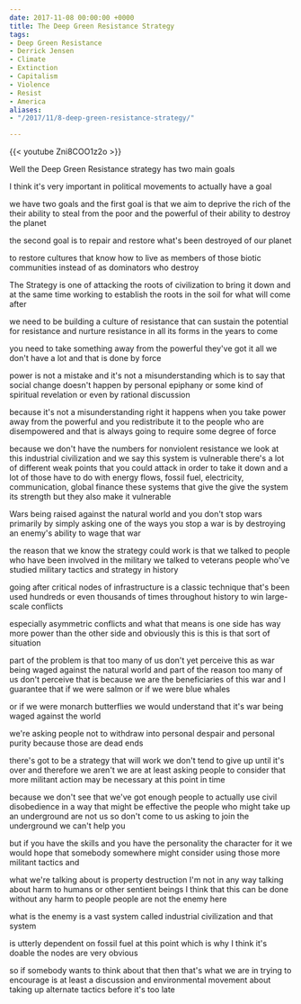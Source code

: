 ```yaml
---
date: 2017-11-08 00:00:00 +0000
title: The Deep Green Resistance Strategy
tags:
- Deep Green Resistance
- Derrick Jensen
- Climate
- Extinction
- Capitalism
- Violence
- Resist
- America
aliases:
- "/2017/11/8-deep-green-resistance-strategy/"

---
```

{{< youtube Zni8COO1z2o >}}

Well the Deep Green Resistance strategy has two main goals

I think it's very important in political movements to actually have a goal

we have two goals and the first goal is that we aim to deprive the rich of the their ability to steal from the poor and the powerful of their ability to destroy the planet

the second goal is to repair and restore what's been destroyed of our planet

to restore cultures that know how to live as members of those biotic communities instead of as dominators who destroy

The Strategy is one of attacking the roots of civilization to bring it down and at the same time working to establish the roots in the soil for what will come after

we need to be building a culture of resistance that can sustain the potential for resistance and nurture resistance in all its forms in the years to come

you need to take something away from the powerful they've got it all we don't have a lot and that is done by force

power is not a mistake and it's not a misunderstanding which is to say that social change doesn't happen by personal epiphany or some kind of spiritual revelation or even by rational discussion

because it's not a misunderstanding right it happens when you take power away from the powerful and you redistribute it to the people who are disempowered and that is always going to require some degree of force

because we don't have the numbers for nonviolent resistance we look at this industrial civilization and we say this system is vulnerable there's a lot of different weak points that you could attack in order to take it down and a lot of those have to do with energy flows, fossil fuel, electricity, communication, global finance these systems that give the give the system its strength but they also make it vulnerable

Wars being raised against the natural world and you don't stop wars primarily by simply asking one of the ways you stop a war is by destroying an enemy's ability to wage that war

the reason that we know the strategy could work is that we talked to people who have been involved in the military we talked to veterans people who've studied military tactics and strategy in history

going after critical nodes of infrastructure is a classic technique that's been used hundreds or even thousands of times throughout history to win large-scale conflicts

especially asymmetric conflicts and what that means is one side has way more power than the other side and obviously this is this is that sort of situation

part of the problem is that too many of us don't yet perceive this as war being waged against the natural world and part of the reason too many of us don't perceive that is because we are the beneficiaries of this war and I guarantee that if we were salmon or if we were blue whales

or if we were monarch butterflies we would understand that it's war being waged against the world

we're asking people not to withdraw into personal despair and personal purity because those are dead ends

there's got to be a strategy that will work we don't tend to give up until it's over and
therefore we aren't we are at least asking people to consider that more militant action may be necessary at this point in time

because we don't see that we've got enough people to actually use civil disobedience in a way that might be effective the people who might take up an underground are not us so don't come to us asking to join the underground we can't help you

but if you have the skills and you have the personality the character for it we would hope that somebody somewhere might consider using those more militant tactics and

what we're talking about is property destruction I'm not in any way talking about harm to humans or other sentient beings I think that this can be done without any harm to people people are not the enemy here

what is the enemy is a vast system called industrial civilization and that system

is utterly dependent on fossil fuel at this point which is why I think it's doable the nodes are very obvious

so if somebody wants to think about that then that's what we are in trying to encourage is at least a discussion and environmental movement about taking up alternate tactics before it's too late

